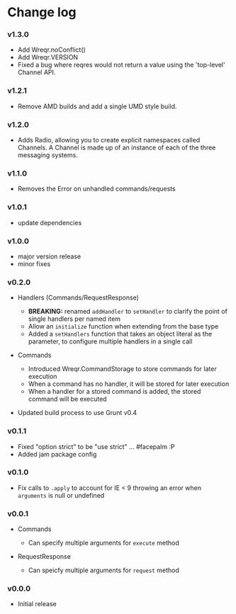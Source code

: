 # Change log

### v1.3.0
  * Add Wreqr.noConflict()
  * Add Wreqr.VERSION
  * Fixed a bug where reqres would not return a value using the 'top-level' Channel API.

### v1.2.1
  * Remove AMD builds and add a single UMD style build.

### v1.2.0
  * Adds Radio, allowing you to create explicit namespaces called Channels. A Channel is made up of
   an instance of each of the three messaging systems.

### v1.1.0
  * Removes the Error on unhandled commands/requests

### v1.0.1
  * update dependencies

### v1.0.0
  * major version release
  * minor fixes

### v0.2.0

* Handlers (Commands/RequestResponse)
  * **BREAKING:** renamed `addHandler` to `setHandler` to clarify the point of single handlers per named item
  * Allow an `initialize` function when extending from the base type
  * Added a `setHandlers` function that takes an object literal as the parameter, to configure multiple handlers in a single call

* Commands
  * Introduced Wreqr.CommandStorage to store commands for later execution
  * When a command has no handler, it will be stored for later execution
  * When a handler for a stored command is added, the stored command will be
    executed

* Updated build process to use Grunt v0.4

### v0.1.1

* Fixed "option strict" to be "use strict" ... #facepalm :P
* Added jam package config

### v0.1.0

* Fix calls to `.apply` to account for IE < 9 throwing an error when `arguments` is null or undefined

### v0.0.1

* Commands
  * Can specify multiple arguments for `execute` method

* RequestResponse
  * Can speicfy multiple arguments for `request` method

### v0.0.0

* Initial release
